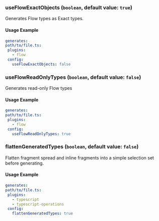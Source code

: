 
### useFlowExactObjects (`boolean`, default value: `true`)

Generates Flow types as Exact types.


#### Usage Example

```yml
generates:
path/to/file.ts:
 plugins:
   - flow
 config:
   useFlowExactObjects: false
```

### useFlowReadOnlyTypes (`boolean`, default value: `false`)

Generates read-only Flow types


#### Usage Example

```yml
generates:
path/to/file.ts:
 plugins:
   - flow
 config:
   useFlowReadOnlyTypes: true
```

### flattenGeneratedTypes (`boolean`, default value: `false`)

Flatten fragment spread and inline fragments into a simple selection set before generating.


#### Usage Example

```yml
generates:
path/to/file.ts:
 plugins:
   - typescript
   - typescript-operations
 config:
   flattenGeneratedTypes: true
```